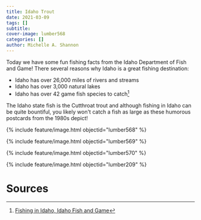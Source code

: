 ```yaml
---
title: Idaho Trout
date: 2021-03-09
tags: []
subtitle: 
cover-image: lumber568
categories: []
author: Michelle A. Shannon
---
```


Today we have some fun fishing facts from the Idaho Department of Fish and Game! There several reasons why Idaho is a great fishing destination:
- Idaho has over 26,000 miles of rivers and streams
- Idaho has over 3,000 natural lakes
- Idaho has over 42 game fish species to catch[^1]

The Idaho state fish is the Cutthroat trout and although fishing in Idaho can be quite bountiful, you likely won't catch a fish as large as these humorous postcards from the 1980s depict!

{% include feature/image.html objectid="lumber568" %}

{% include feature/image.html objectid="lumber569" %}

{% include feature/image.html objectid="lumber570" %}

{% include feature/image.html objectid="lumber209" %}

# Sources

[^1]: [Fishing in Idaho, Idaho Fish and Game](https://idfg.idaho.gov/fish)